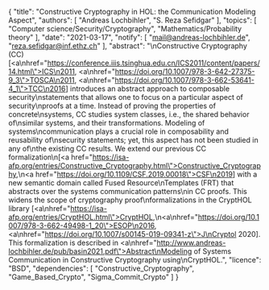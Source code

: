 {
    "title": "Constructive Cryptography in HOL: the Communication Modeling Aspect",
    "authors": [
        "Andreas Lochbihler",
        "S. Reza Sefidgar"
    ],
    "topics": [
        "Computer science/Security/Cryptography",
        "Mathematics/Probability theory"
    ],
    "date": "2021-03-17",
    "notify": [
        "mail@andreas-lochbihler.de",
        "reza.sefidgar@inf.ethz.ch"
    ],
    "abstract": "\nConstructive Cryptography (CC) [<a\nhref=\"https://conference.iiis.tsinghua.edu.cn/ICS2011/content/papers/14.html\">ICS\n2011</a>, <a\nhref=\"https://doi.org/10.1007/978-3-642-27375-9_3\">TOSCA\n2011</a>, <a\nhref=\"https://doi.org/10.1007/978-3-662-53641-4_1\">TCC\n2016</a>] introduces an abstract approach to composable security\nstatements that allows one to focus on a particular aspect of security\nproofs at a time. Instead of proving the properties of concrete\nsystems, CC studies system classes, i.e., the shared behavior of\nsimilar systems, and their transformations.  Modeling of systems\ncommunication plays a crucial role in composability and reusability of\nsecurity statements; yet, this aspect has not been studied in any of\nthe existing CC results. We extend our previous CC formalization\n[<a href=\"https://isa-afp.org/entries/Constructive_Cryptography.html\">Constructive_Cryptography</a>,\n<a href=\"https://doi.org/10.1109/CSF.2019.00018\">CSF\n2019</a>] with a new semantic domain called Fused Resource\nTemplates (FRT) that abstracts over the systems communication patterns\nin CC proofs. This widens the scope of cryptography proof\nformalizations in the CryptHOL library [<a\nhref=\"https://isa-afp.org/entries/CryptHOL.html\">CryptHOL</a>,\n<a\nhref=\"https://doi.org/10.1007/978-3-662-49498-1_20\">ESOP\n2016</a>, <a\nhref=\"https://doi.org/10.1007/s00145-019-09341-z\">J\nCryptol 2020</a>].  This formalization is described in <a\nhref=\"http://www.andreas-lochbihler.de/pub/basin2021.pdf\">Abstract\nModeling of Systems Communication in Constructive Cryptography using\nCryptHOL</a>.",
    "licence": "BSD",
    "dependencies": [
        "Constructive_Cryptography",
        "Game_Based_Crypto",
        "Sigma_Commit_Crypto"
    ]
}